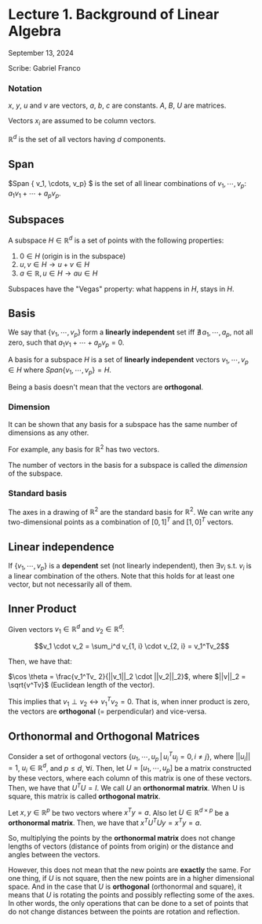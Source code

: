 # Lecture 1. Background of Linear Algebra

September 13, 2024

Scribe: Gabriel Franco

### Notation

$x$, $y$, $u$ and $v$ are vectors, $a$, $b$, $c$ are constants. $A$, $B$, $U$ are matrices.

Vectors $x_i$ are assumed to be column vectors.

$\mathbb{R}^{d}$ is the set of all vectors having $d$ components.

## Span

$Span \{ v_1, \cdots, v_p\} $ is the set of all linear combinations of $v_1, \cdots, v_p$: $a_1v_1 + \cdots + a_pv_p$.

## Subspaces

A subspace $H \in \mathbb{R}^d$ is a set of points with the following properties:
1) $0 \in H$ (origin is in the subspace)
2) $u, v \in H \to u + v \in H$ 
3) $a \in \mathbb{R}, u \in H \to au \in H$

Subspaces have the "Vegas" property: what happens in $H$, stays in $H$.

## Basis

We say that $\{v_1, \cdots, v_p\}$ form a __linearly independent__ set iff $\nexists\, a_1, \cdots, a_p$, not all zero, such that $a_1v_1 + \cdots + a_pv_p = 0$.

A basis for a subspace $H$ is a set of **linearly independent** vectors $v_1, \cdots, v_p \in H$ where $Span\{v_1, \cdots, v_p\} = H$.

Being a basis doesn't mean that the vectors are **orthogonal**.

### Dimension

It can be shown that any basis for a subspace has the same number of dimensions as any other.   

For example, any basis for $\mathbb{R}^2$ has two vectors.

The number of vectors in the basis for a subspace is called the _dimension_ of the subspace.

### Standard basis

The axes in a drawing of $\mathbb{R}^2$ are the standard basis for $\mathbb{R}^2$. We can write any two-dimensional points as a combination of $[0, 1]^T$ and $[1, 0]^T$ vectors.


## Linear independence

If $\{v_1, \cdots, v_p\}$ is a **dependent** set (not linearly independent), then $\exists v_i$ s.t. $v_i$ is a linear combination of the others.  Note that this holds for at least one vector, but not necessarily all of them.

## Inner Product

Given vectors $v_1 \in \mathbb{R}^d$ and $v_2 \in \mathbb{R}^d$:

$$v_1 \cdot v_2 = \sum_i^d v_{1, i} \cdot v_{2, i} = v_1^Tv_2$$

Then, we have that:

$\cos \theta = \frac{v_1^Tv_ 2}{||v_1||_2 \cdot ||v_2||_2}$, where $||v||_2 = \sqrt{v^Tv}$ (Euclidean length of the vector).

This implies that $v_1 \perp v_2 \leftrightarrow v_1^Tv_2 = 0$. That is, when inner product is zero, the vectors are __orthogonal__ (= perpendicular) and vice-versa.

## Orthonormal and Orthogonal Matrices 

Consider a set of orthogonal vectors $\{u_1, \cdots, u_p \,|\, u_i^Tu_j = 0, i \neq j\}$, where $||u_i|| = 1$, $u_i \in \mathbb{R}^d$, and $p \leq d$, $\forall i$. Then, let $U = [u_1, \cdots, u_p]$ be a matrix constructed by these vectors, where each column of this matrix is one of these vectors. Then, we have that $U^TU = I$. We call $U$ an **orthonormal matrix**. When U is square, this matrix is called **orthogonal matrix**.

Let $x, y \in \mathbb{R}^p$ be two vectors where $x^Ty = a$. Also let $U \in \mathbb{R}^{d \times p}$ be a **orthonormal matrix**. Then, we have that $x^TU^TUy = x^Ty = a$. 

So, multiplying the points by the **orthonormal matrix** does not change lengths of vectors (distance of points from origin) or the distance and angles between the vectors. 

However, this does not mean that the new points are **exactly** the same. For one thing, if $U$ is not square, then the new points are in a higher dimensional space.  And in the case that $U$ is **orthogonal** (orthonormal and square), it means that $U$ is rotating the points and possibly reflecting some of the axes.   In other words, the only operations that can be done to a set of points that do not change distances between the points are rotation and reflection.